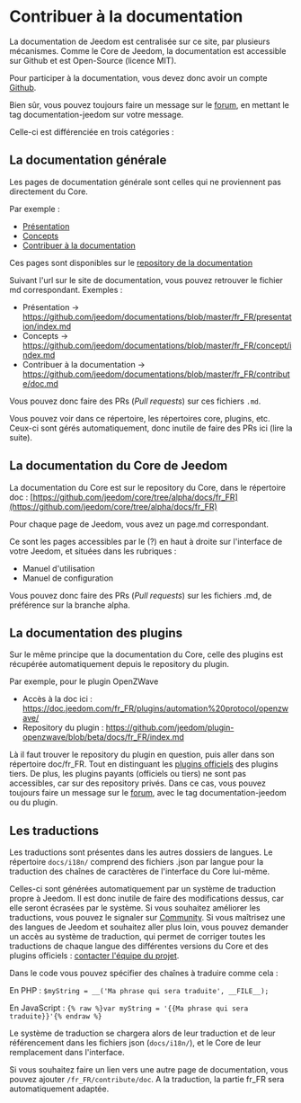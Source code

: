# Contribuer à la documentation

La documentation de Jeedom est centralisée sur ce site, par plusieurs mécanismes. Comme le Core de Jeedom, la documentation est accessible sur Github et est Open-Source (licence MIT).

Pour participer à la documentation, vous devez donc avoir un compte [Github](https://github.com/).

Bien sûr, vous pouvez toujours faire un message sur le [forum](https://community.jeedom.com/), en mettant le tag documentation-jeedom sur votre message.

Celle-ci est différenciée en trois catégories :

## La documentation générale

Les pages de documentation générale sont celles qui ne proviennent pas directement du Core.

Par exemple :

- [Présentation](https://doc.jeedom.com/fr_FR/presentation/)
- [Concepts](https://doc.jeedom.com/fr_FR/concept/)
- [Contribuer à la documentation](https://doc.jeedom.com/fr_FR/contribute/doc)

Ces pages sont disponibles sur le [repository de la documentation](https://github.com/jeedom/documentations/tree/master/fr_FR)

Suivant l'url sur le site de documentation, vous pouvez retrouver le fichier md correspondant. Exemples :

- Présentation -> https://github.com/jeedom/documentations/blob/master/fr_FR/presentation/index.md
- Concepts -> https://github.com/jeedom/documentations/blob/master/fr_FR/concept/index.md
- Contribuer à la documentation -> https://github.com/jeedom/documentations/blob/master/fr_FR/contribute/doc.md

Vous pouvez donc faire des PRs (*Pull requests*) sur ces fichiers `.md`.

Vous pouvez voir dans ce répertoire, les répertoires core, plugins, etc. Ceux-ci sont gérés automatiquement, donc inutile de faire des PRs ici (lire la suite).


## La documentation du Core de Jeedom

La documentation du Core est sur le repository du Core, dans le répertoire doc : [https://github.com/jeedom/core/tree/alpha/docs/fr_FR](https://github.com/jeedom/core/tree/alpha/docs/fr_FR)

Pour chaque page de Jeedom, vous avez un page.md correspondant.

Ce sont les pages accessibles par le (?) en haut à droite sur l'interface de votre Jeedom, et situées dans les rubriques :

- Manuel d'utilisation
- Manuel de configuration

Vous pouvez donc faire des PRs (*Pull requests*) sur les fichiers .md, de préférence sur la branche alpha.


## La documentation des plugins

Sur le même principe que la documentation du Core, celle des plugins est récupérée automatiquement depuis le repository du plugin.

Par exemple, pour le plugin OpenZWave

- Accès à la doc ici : https://doc.jeedom.com/fr_FR/plugins/automation%20protocol/openzwave/
- Repository du plugin : https://github.com/jeedom/plugin-openzwave/blob/beta/docs/fr_FR/index.md

Là il faut trouver le repository du plugin en question, puis aller dans son répertoire doc/fr_FR. Tout en distinguant les [plugins officiels](https://github.com/jeedom) des plugins tiers. De plus, les plugins payants (officiels ou tiers) ne sont pas accessibles, car sur des repository privés. Dans ce cas, vous pouvez toujours faire un message sur le [forum](https://community.jeedom.com/), avec le tag documentation-jeedom ou du plugin.


## Les traductions

Les traductions sont présentes dans les autres dossiers de langues. Le répertoire `docs/i18n/` comprend des fichiers .json par langue pour la traduction des chaînes de caractères de l'interface du Core lui-même.

Celles-ci sont générées automatiquement par un système de traduction propre à Jeedom. Il est donc inutile de faire des modifications dessus, car elle seront écrasées par le système. Si vous souhaitez améliorer les traductions, vous pouvez le signaler sur [Community](https://community.jeedom.com/). Si vous maîtrisez une des langues de Jeedom et souhaitez aller plus loin, vous pouvez demander un accès au système de traduction, qui permet de corriger toutes les traductions de chaque langue des différentes versions du Core et des plugins officiels : [contacter l'équipe du projet](mailto:contact@jeedom.com).

Dans le code vous pouvez spécifier des chaînes à traduire comme cela :

En PHP : `$myString = __('Ma phrase qui sera traduite', __FILE__);`

En JavaScript : ``{% raw %}var myString = '{{Ma phrase qui sera traduite}}'{% endraw %}``

Le système de traduction se chargera alors de leur traduction et de leur référencement dans les fichiers json (`docs/i18n/`), et le Core de leur remplacement dans l'interface.

Si vous souhaitez faire un lien vers une autre page de documentation, vous pouvez ajouter `/fr_FR/contribute/doc`. A la traduction, la partie fr_FR sera automatiquement adaptée.


